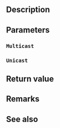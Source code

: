 ## Description

## Parameters

### `Multicast`

### `Unicast`

## Return value

## Remarks

## See also